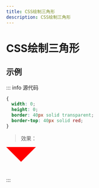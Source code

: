 ```yaml
---
title: CSS绘制三角形
description: CSS绘制三角形
---
```


# CSS绘制三角形

## 示例

::: info 源代码

```css
{
  width: 0;
  height: 0;
  border: 40px solid transparent;
  border-top: 40px solid red;
}
```

> 效果：
<div class="triangle"></div>
:::

<style lang="scss" scoped>
.triangle {
  width: 0;
  height: 0;
  border: 40px solid transparent;
  border-top: 40px solid red;
}
</style>
